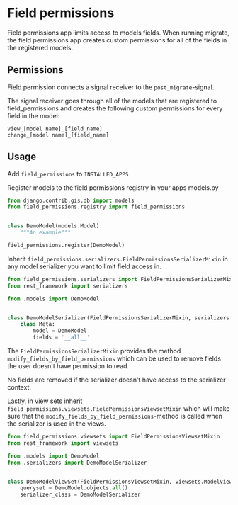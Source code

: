 Field permissions
=================

Field permissions app limits access to models fields. When running
migrate, the field permissions app creates custom permissions
for all of the fields in the registered models.

Permissions
-----------

Field permission connects a signal receiver to the `post_migrate`-signal.

The signal receiver goes through all of the models that are registered to field_permissions and creates the following custom permissions for every field in the model:

```
view_[model name]_[field_name]
change_[model name]_[field_name]
```


Usage
-----

Add `field_permissions` to `INSTALLED_APPS`

Register models to the field permissions registry in your apps models.py

```python
from django.contrib.gis.db import models
from field_permissions.registry import field_permissions


class DemoModel(models.Model):
    """An example"""

field_permissions.register(DemoModel) 
```

Inherit `field_permissions.serializers.FieldPermissionsSerializerMixin` in any model serializer you want to limit field access in.

```python
from field_permissions.serializers import FieldPermissionsSerializerMixin
from rest_framework import serializers

from .models import DemoModel


class DemoModelSerializer(FieldPermissionsSerializerMixin, serializers.ModelSerializer):
    class Meta:
        model = DemoModel
        fields = '__all__'
```

The `FieldPermissionsSerializerMixin` provides the method `modify_fields_by_field_permissions` which can be used to remove fields the user doesn't have permission to read.

No fields are removed if the serializer doesn't have access to the serializer context.

Lastly, in view sets inherit `field_permissions.viewsets.FieldPermissionsViewsetMixin` which will make sure that the `modify_fields_by_field_permissions`-method is called when the serializer is used in the views.

```python
from field_permissions.viewsets import FieldPermissionsViewsetMixin
from rest_framework import viewsets

from .models import DemoModel
from .serializers import DemoModelSerializer


class DemoModelViewSet(FieldPermissionsViewsetMixin, viewsets.ModelViewSet):
    queryset = DemoModel.objects.all()
    serializer_class = DemoModelSerializer
```
